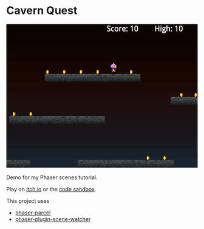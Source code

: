 Cavern Quest
============

![Gameplay](./cover.png)

Demo for my Phaser scenes tutorial.

Play on [itch.io][4] or the [code sandbox][3].

This project uses

  - [phaser-parcel][1]
  - [phaser-plugin-scene-watcher][2]

[1]: https://github.com/samme/phaser-parcel
[2]: https://github.com/samme/phaser-plugin-scene-watcher
[3]: https://codesandbox.io/s/github/samme/cavern-quest
[4]: https://samme.itch.io/cavern-quest "Cavern Quest"

